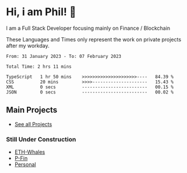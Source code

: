# Hi, i am Phil! 👋
I am a Full Stack Developer focusing mainly on Finance / Blockchain

These Languages and Times only represent the work on private projects after my workday.
<!--START_SECTION:waka-->

```text
From: 31 January 2023 - To: 07 February 2023

Total Time: 2 hrs 11 mins

TypeScript   1 hr 50 mins    >>>>>>>>>>>>>>>>>>>>>----   84.39 %
CSS          20 mins         >>>>---------------------   15.43 %
XML          0 secs          -------------------------   00.15 %
JSON         0 secs          -------------------------   00.02 %
```

<!--END_SECTION:waka-->

## Main Projects
- [See all Projects](https://www.github.com/phil-schmidtke/projects)
### Still Under Construction
- [ETH-Whales](https://www.eth-whales.com)
- [P-Fin](https://www.p-fin.de)
- [Personal](https://www.phil-schmidtke.de)
